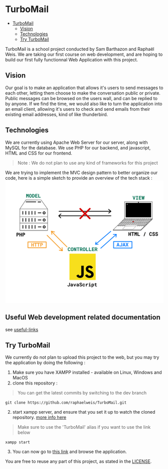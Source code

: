 # TurboMail

<!--toc:start-->

- [TurboMail](#turbomail)
  - [Vision](#vision)
  - [Technologies](#technologies)
  - [Try TurboMail](#try-turbomail)
  <!--toc:end-->

TurboMail is a school project conducted by Sam Barthazon and Raphaël Weis.
We are taking our first course on web development, and are hoping to build
our first fully functionnal Web Application with this project.

## Vision

Our goal is to make an application that allows it's users to send messages to each other,
letting them choose to make the conversation public or private. Public messages can be browsed
on the users wall, and can be replied to by anyone.
If we find the time, we would also like to turn the application into an email client, allowing it's
users to check and send emails from their existing email addresses, kind of like thunderbird.

## Technologies

We are currently using Apache Web Server for our server, along with MySQL for the database.
We use PHP for our backend, and javascript, HTML and CSS for our frontend.

> Note : We do not plan to use any kind of frameworks for this project

We are trying to implement the MVC design pattern to better organize our code, here is
a simple sketch to provide an overview of the tech stack :
![alt text](doc/resources/appsketch.png)

## Useful Web development related documentation

see [useful-links](/doc/useful-links.md)

## Try TurboMail

We currently do not plan to upload this project to the web, but you may
try the application by doing the following :

1. Make sure you have XAMPP installed - available on Linux, Windows and MacOS
2. clone this repository :

> You can get the latest commits by switching to the dev branch

```
git clone https://github.com/raphaelweis/TurboMail.git
```

2. start xampp server, and ensure that you set it up to watch the cloned repository.
   [more info here](https://wiki.archlinux.org/title/XAMPP)

> Make sure to use the 'TurboMail' alias if you want to use the link below

```
xampp start
```

3. You can now go to [this link](http://localhost/TurboMail/src/html) and browse the application.

You are free to reuse any part of this project, as stated in the [LICENSE](LICENSE).

